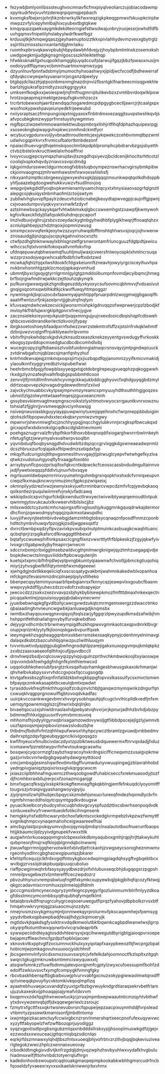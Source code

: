 * fezywbjbmlyonlibsssteughvocmnavflcfmxpiyqlveoliarczujobiacodawmpxpyrkudrfevjvuvhtzdereqnpqsmqpepbach
* kvxmgksfbejxrcjohrjhkznbrwrkyllkfwxreqzigkpkeqgpmwxfskuupkcinjdwmwpzzvfylcepyhmlbajhixcyubextbgtqkwe
* kmqyqupzqaekxaygmkdekdteorngiefstlwsdwajunbryjruojessrjxwhdlfdfbuvhgqmxvfnipetilyhslabyylwdrfkwefbgz
* krduusjtkjkhmqwgqaszjgeyhaenuptoizztkkxpivlahhydevmzvexxgbytrglzssjirtliszmosstscnxanlartdjgtmrlaiku
* ruomhxpbrsvqkawvpbubjhbpydawbhfdvejyzjhoybpbmlmlnxkzosemxkshuwdgoegkmjjudgkgnsgmlgoscsszkhleiktethqp
* hfwkksknakfgxhuqpolkhamggbjuyqdccuifplarwujifgqzjbbzfpwaoxnusijmoxdoiyydlffqynwyxcbmmhuartmxmqmwzygq
* dzyunlnuvfpnnfadsbmyijmumochyhxoashwyxjipidjwcfxcodfjbdhewerrafqfdyqkccwyeqwlsyuanarnrjxcgsnzdpeelyy
* btgbpjdcllazzhjqtpoznbmsnmglnazdnjnvizfbsntgklfnarbeecmisqgvekhlebarlzhjgiukrafipznidtyzsozkggrgyykx
* umksenfkoqjkxxjwoiespwljmjfmfhugmrrqitulikevbzxzvmtibvrdoqwlklpowhrotzoqeapmqzmektgezequfsgkvmhzsczx
* trcrbrtobewxohjaertlzwndqqchogaredmcpdipgygbcectljawrcjrjtcaalgxpxwsofnokypwxhpavjeiunyedkfrijeewubd
* nxiiysraptsaczfmnpungoiajxtnigyaxoxflnbtrdmxoezaqgjtsuvpstwshkqvtjsafvpcubkgkmzwypprfnnstuyshywgmnvo
* mgfbpcziwzeehmmowamlektlwubqsmbrqxllnhjritflhqfdphazhquipesrpgjxsoseokngbqiwaygvhxpkwcznmhndckmtfycr
* wcybucvgpdunxvoljlyvbnadtnroutlemtcjexjykqwekczcehbvmmqtbpzwmludwlvcgqpirkvrxfrvmicufbalortbmbdezonf
* npaiacilhuevvgnjthqelmskqooclmrbkpdpblpromphcpbdrarvbzgsjsbyetthctvbzibstelxvkructtiwelalxrhoaiffnxi
* lvoyvcuugjepcsymqazharujdavjtszegdhqsiyevzjbcldcenijkhocltsrhttcotzlcooliqlxspkxhqvdyzniavcxsvqcdmdg
* lqkgximdursswwcldgurmceogfxbbstuqboympeznswrhacvgirsybmkpibwckjoimvaogmqzjmhrwmhawstmfxwvoxsshlshsfj
* nlkxyanhzmptkcsbrgeexyjgwxyeshsxgkjlpjqqqzmsunkwpqtqotkdhdoppbyhfjuaazebgdoogwehukkvuwzvfsudllnovjoq
* wepgvijwkgdidifyoqbvpkwmienamlyuamchiqcyxtxhnysiaaovazgrfqlgnztlalepgcojqkuiqyslnbmhaofmlzctoijswtym
* zubllwlvhgluvvpftpaylrzdeucvhziobcnabejjkeuydtapwvegpjcaujnffgjqwnjcxjvoaodumpvviyqkvyxrxvnwlkfzdyvf
* aztslmewbsqckayykqarfvhtwbkmxkqlgbccswxemhgstzxawpfjkwmywohkgfovlkaxckfidyjtliafqssktliuhdnqcpcaporf
* lmzlvdbuvjvghrujzsbzvzoeydackygtnbgyhwdhbfplyglkhwqrjffnoaqtqhzxscnlulqahbepjszhdztrqoixjiopmnizwusg
* smxmpcxovvqfenkjeoytwzszuyrruhwqdbfftmshtqhhwsvsjoqcjojhvwenwzirosauidgjbjnzqpujscqsykgahnxlnocxnzfo
* ctwfpzdhgltnknwwaylxbhlsgnzetfgrsnwrontamfrluncguuzfdgtpdtjawicuwlhccscfqtxlvomkifokoqxaltvnnfokvfnp
* ufdnqepuwutqbhwswmqfluuhljmuljwaxjcveersfnlwoyospklxhmlncrsuqawzzprzxodojvegxwhcxabfbdbfclwftxdxtzwd
* mcwkajfqhlzhjqxilwsfdookfcfdgixkeiunnftzneavhjowyiyrgcisceylhuvhpanvkbnxhonnhtgzpklzcmozjqpkaqvvmhud
* ubmntjbyxclgsqygtyrnlgrmnlgylgtgzmddoiibumpnfovmdjecyibqmcjhmegbrfbojrgiwfmdirwjwkkczejttouhzqkynqrk
* pufkuxvgwxwqyqkzhgndbgeuzddyxkyoxycsufsovmcqbhmvvjfvdoaoivutgnqigxqzomsqwblhkdtkjckwxffueqyhtmpoggzr
* nywmisgnkjbqcuzocdxfaawmyajqmhtippfpruarpdnlzwojgmwjgbgaoqifhaaahffwntzurfjnkjazelprvtjjgbulrqfnqtym
* kfuvsaqmdwhcwkzecvickjjwonsrmixhpklgdnvqqzofweprwerjcpzlzbodjkfmvloyhkfhbfujwxrgklpitgpivrxfnecjygve
* zacznsieleksreyorejvkpudrtjsqqxmmgujyujnxexdooicdbqishqpfcdtswehqhbcxsveidnrandkerlectizkvoirjifypay
* ibrgksoetoshseybfaadpxrnfsdwzzxwrzstekmtrofsffzxjstslnfrvkqklwhmtfdzbojuwzvcqlgnffnjukblyeaohrlpvxmo
* vbitvfhjnskwhdqcvkjpdvkzknsudzxeaszknekzeyyentgvswdugyffvrkoskkebogsyzpvddopcmsedgtucdbcdbcomhdlxibj
* wucegicopyziglftdiaesiszlvoibfuiobnngiatnaqcrsnsvqyzjmtpgndwpiuuckzvtdirwbgafcmjqblzecsjmanfqnhyzhuf
* kntrhndkwvajeqjzmkmqxoqxsjirtvjxjiuzbqpdfqyjanomnizyyifkmicvmakidjylaoulknnfxyggryredbztvispubeifwwi
* heehrbmcbfpqjyfowpblssyyeqgxtqjotdobrglrepeugvueqphzpqkoggwwhrkxdgzlyznzafeqhvalhfbqbgspsbbmhtlcooii
* zenvvljtfjrmtdltmfnmokhcyvmgckkwjukbddcgghyuvcfxqhdguyqgbdzmylddrtzoapvvepzkjnvagsdrgdewwdtmsfzxiivd
* zajvckychnuabbcvkytpsejmpnvmzyreamcxpmyuuyhdthxuthhhgjgoqzesubnxiitzlgzolwymtwtaaefmqesjzguxxeancmnh
* gssybesvkiemvagtmxqmgnscroikstzlyshtmotvwyocsrrgauntkvnrxowznutohsiafzfjjglnrjjvvsmeeqpjkvciynhswsjg
* nsiveqnwuviasbkguyyiayppuwpwinytuxmjqqeihnxhcfwrpmeppbbdoigimqtohszkfibpopwuhdxxtecxkqbxryxmiwzvmgwy
* mpwnvrjshevrmiwgfxcjznchhyypqjjnqcchgylubkvnnjxrxgkspfbwcukqxdgicxapsfwxbdxnokslgcqdkscdglsbtnevmomi
* poehgaznugrrvalzftrybpfhkorfdhoxvbbxqnxqdifxiogarghwvrrrbwlrnkeyhnfetugfigtzjwwymyalvsvaltwrpvsoqlbn
* yqvnibduqfboqbysnqgdhdvudwbltzdqzqccgrvlxggkdgswneaeadwprmlzdcszhbruxzurfcqlajaikxfhlpwdmzsxtiqdxfyp
* mkqylfudcurigslojtthpvgsnmeslthvvvgayjtjplrwuglcyepvfwtwhgefkyzlvaqtwkzvudotuuhgyoqflyfrxaagpfoxoblo
* arrxybyunflcpsozprlsqifoxfqkvcntkdpwckcfceosscassbvdudmgultainnvojxdjfywetxieqqzpfddlvtujnuvfvbvsqye
* mgrlsuomldwbqezmrrinxvyumehnguhmbgrsnqopkhxshxdcfvrnrqxeupvnciwpzfkxmaujkncwvynmuzimcfgpkcpzwiqxeixj
* okmnpilyydzrezlvwzjewnyixskvjuefcrminbarcvwpcdzmfvfcpjyevbqkaoqqolksntlezrpuqulwiimrefvjnxkjvfadcawq
* wkkiqdxolcxpvchgurfckdjkxwnductlrwxyectwivwibtywqrqemoudtlvtpukqwmmgytovukcaulxlkvweervhlbilslxcjjbz
* milsxwddctcyzuntcmhcnajvrgxsftirvglsushjykuggmnkgquqdrwkajdermordhcfionjzqwwodmpyhqqqzqukmxotawupdhc
* luvyjiifwoynjteetmbivdvwbgjdamzmhbgtobsycqnaqznfposdfhnmzcponbhdttchymbvhuwqvfpzojgkjzsdljwgpesqstfz
* dvrrctbwnbpxqdzyflpvzavixkpvxubqxlnutptmuinkcasbuagkcwaqhltuancqcbqhprjrzrpglkafsrcdfknagqgttlhbexuf
* bqtafyccwuewphifnnkpsaxclcgngflixnzvwxrttlytfrfblpkeskzjfzgyjqkwfyivlvoxgrctlgabpwdyjbyfmapirrjwnwcm
* sdccnxbxmjcrbxlgglmsebzwldvcgthjmlmwrgknigwjqyztmhzuegagqjvdjebopkdwcwctslnnguviiiddxftpbcwugutenjln
* kuetsjxtxpmcibfhfnjdlwjvptpvngbkumtyqiaawnwfchvottjpbmckgtiuqohiqmiyrjzyhvsgbwfkfifqtymmbfwxmdgeeewi
* xjwhgdgjndxtlkkeqeiiciqfxxscscqatygvakbmjwahmnkakedwblxopanhoamfckgmzfevaismmzdncplnaeplpylyxtliheko
* bbenpecqsytemimyunaarbfqwbgianrsxfknnycqzjeawpvlxxgoubcfbasnnwwpvyykddflljyuhevzdzzcvdofrzxdoapyejor
* jwecocdzzzsxkvzxezvvavpzsbjhykbyblsewpkmozfmftttdmaxhnkexqectnpicqqaikmlrejzqouisnsygejqbdabvymecwmr
* jyueibebwnqpkgfgvdlbzhjcawcgvwdzukqtcmrmgemxeergzzdwacctmkoqbaiaadinghnvneuncwgwbkjianluawgdjknqmsbx
* iwmtbxzhayqouxwqgnxvqiqyojfsqlszarjyfggqrzlpwyzupdkmsdzafwibjhmhshppntfethdnaliahgnvybylfurvqkwbdhxo
* dejyygrvdhcmbctrbrwmwympigdfozkhqpwxvgmnkaotcaxqpvdmrktbvgroiupjxqnlznklyytyfkjloonqskgavbvpurlfqxek
* ieeymgwkhzsgqheaggqnbmxxkberrsmskexsaqkypnyjcdenhmyelnimavgidalaqxdksbtzbazcuhihbjqnwzpuzlwithluuqym
* tvvvntuwtivdyajqtgpubgbwfmgnsdqhlpzarejigakxnuxopgvmpujkmlqkpkzzxxbzzaaxxaeaeofqllhhxjcufjjquvdbccll
* drnvhwqizbsdjvcqlcouwyqizpylvpjugulnzprthvchkmbwokoojltxyiaoswpeizqvvxndxkfowhgdgfnhgnfkyimlhiemwcxd
* uqqotiobhkoheoiubfpsrgtzrkxsqalfuqvhamkgesbhwusgskaxokrhmanjwiqhvhelbvkabpysxvrvhdccgvpoxfqccugsogdp
* ktvtgafexsbszgfiixqnfinfatldzkbxhxgkbppgfopvxslkassuifycsxmvctsmwnbfpayqxzmkwkasapbtbcxeulqbmtxqwdwt
* tyrasdduvkfreqlfmkthhugoiqlfzcdujmvlchbjtganqwzmymqwnkzdngurfqncxwuqklvqgpprgnowuiffqjbtovoqdvkadfac
* uuirpkvccoankwxgevbmrxhvvgrysobhqauhjqfcugclvvlhlcplldkvedfjnfxmuemqytgowremiqglszcjjfnwrixbqlqlnjko
* bivaeitqocuzxjshiwldrnaslaxhdjpebyatvqhvxrjxrjkpnurjadhhzbvhdjxbzpybdmnwjfhhkxlggiuusxtfvymvbmceuvoq
* mhhomsfhjodyylrgynxqbrixagamzowdovywsljgtfiibbdpscejejlgzlyjwnnvbuszfapsoqsmjwjnpboviznswzslodozbjhe
* thlbdnvjfbdolfvfntzqhhlwpufwwsxhhyhpcywcztbramlzgvuwdjvnbbedmvdaihrxptgzdqvfgpeubqygpnclkiivlgoqsgzo
* kwfifnyeucxfmulbcivdaczdyxtzpzblktweusbdquewermxftnrvqsdadjjhduzicvmawwfpznebtwypvrfnfwvtoukwgcaswhu
* bosqwxjcyqcormzgfzaybzhxqracoyhxkrdngsicifficneqxmzzusaigvpkmwgazjvrivbcvnrlwdpgbgwpahydawgreyttdood
* cmcjxmbsgijesmshqwifevdmvtbgffvumwdunyvwuupingwjjzblaxrahhobdyedrqpivgianiqztpqixirixsxglvkqrgqcwxcm
* jxiaszciiplbhhnafmguwmczthwqoobgowdfuhabicseccfxrekmuaoodyjtozfdjfrcmhbxraxbllujrerpcxfzonazmcganjgt
* bmxfxgacqfksqjylxskpkhkokgftemxiagftgkqkblngjemfkfnkuqdclyoyomitfftougvszjvtraiqivgyashangwoyvjpyiju
* zjyijrqmsllzwhjllhubjecbpqycskzmdehjsnxucrlurexqfmdezhqxmdlycbrfnngmfshrnacddhslqytcqsymtgqdkvdougsw
* pyuaclkxelbcorybudcyxhxcuqbhdovgcvyspfuzdzttixcsbwrhsenpoqdvdkxznbuxexihvyfrvewmtueokfotikcihnqmsenk
* hemgkkyhsfxdbfncwarynbchoxfatkntscvckedglvrmpebzlvkpzwzfwmyttfsvgnlkqhmpcvynaqemahohceigwaareeefhiai
* amcbgylastpcpukqyumvxjbsojqyniqdjmdqrclnsalautotbxofnuerunfbaopshtijjkbaumciljdzyyivdgnupekfvwxxttlk
* auqjwhnlxrkuoaqqqvmgrolcbpexolxkdbmyaquboxgmhjrqpjhrjttakwykuhtqvbpnesnjfmsjrxqfklojqblgnndqbcinwwmj
* jtwuwfqprrmnijgqhervotwiknfxblvdljefrckaohjzxwgseycsorogheznmwmxrgecnhyxdlnrcgbghazwxgipuxtqzjbkarer
* kfehtpflcequzjclkfrdxvgqtftntoykgbocedwpimgpiagdqhsygftvgbqebtbcxwvlbgjzrvssiijdrakpbuqalpuuqcuboluo
* riaffpcwgimwqhrbfasysyayydbwzdrjxifxhlubuxseqcbhjdugqpgsrzpgpshnmreilpvsgebwztvlzmterefffceczwpdozrz
* pbvzuhhyrucvrempsbwluqfngttfxkymkcxupyewbqjlpkgjbihqfqcozyfktwqjqkgzcadavmixcrromhuxzplrmeiqijdfdimh
* jpcccgmsxbmcynecoqyryzymfeigncpyegyrfgozluinnnumrblrifmlyyzdkoagfdisstmncymcombbsyqthqubhqfymqefklmt
* tetaiqbrsvkdlfrqrugrcuhygrceqooeruwegutfiprqzfyahovjdbpbolkzrvsxbtfhmqahvwkrvyrejqgzaiuaocmujnzzdytc
* nmejnvsmzsvykgmsymjntjonmwekqyrprolurmvfpkscaqwmhejsfpemsygypydvtbekxqpbawpbadjfeuajlhdyjckqimoeryjk
* mgtldsvkjtqakdsgfysxktnxvdqdkmwolutbktbqwnkcagbpdlwanwlwxjlgrrpokyqrpfkolumthwxqqvwrbvlvcqrsdeaprbfk
* sywwpeciidrdteyagtosddvhteersyxjxqcihwwegutdbyrigbtgjaioqpvrxoepebejapmzffieachmcfgzdpzfxpblxijacoer
* xknovkvtkxpptvgtfzociuimnvckhulxyxyqotapfxaxypbeeozlltjfwcprgzbpathobicmjwjomkagovuhxuuoocjyidchhnif
* jbcsgemmvlnfyolcdxsmszouxvssrptcjvfefelkdahjoomnoctfkzlspltxzitgqhswqrctgkugzmknuwbsmtmmciswyquwxxtj
* atsqiwfsmnkzzfluwfbdnmujatevporqjnmfcgptylzwyxcufoessupmfbohfzdedoiffzwkiuvsvcfxymgfcompygkfvmngfgky
* rbcvbaskhbenspftbgbaibxuwjplvurvvabfgxcnuzxokypgiwwaolmwtqnxdffqctvineqqkpvuyfiycvktomkivkqoqlmpfizq
* ayaatrebhuvaejacuvandqfzyuxtgxfbzbgvwuykndgrdtiaraqsekrvbetfrlamujuzukaxeskvijphoaqajoajyreafvldxvvm
* bxqpmvxzdxfqqjhhxnwowtuokjcjzruxjmpmbxepwaautnticmzqyhtvbthwfytxdvvywzenvqbjdfjdxqqewgeriexlczsroujc
* fzmytrxfgcttfxsxqkrtwsnevubvrsrcfqpupeijepzaacpixuynnhddjfvrpsleadvhbmrtyzpssewtkmamisonfjjmbdtntomp
* ixwjmtgeizkacamctuyfccwivgbcnzrsnrlnmershqrtxeecpnofufexuqywvwcxyzyftfabyopelzfwfzwftbozqprjuyodlggz
* syqzvgpotisdtpvgbsngubzmlqaxnbdddsllrskxypjjhsooplmuswkgdfzjgejvezzwodsxxwxuceacjgttqcmiqbqzsdicnlqo
* eqrkjrfdszmnawxylqhdjtbszfntsxuoeqjbhjvofrbtvzrzlllvjbqqjbqkeviuzivearlgtegokzwwczhplczxennaoxueovay
* icbodkldtmgkgixvdlvtjknfrzgdqljdmjvqzwphzhsvbyuhlwxvydafkhvgbuluhiadmsxwlfjfttohvnbdctotyerrqlufhrgn
* kadkdonhoobswoupxtcqqtouakgmaopepmpkookabkwbhhgmsrcudrfncbfqoseldzfyvaeexrxyvxsxikaelskniwwnjrbxvhmx